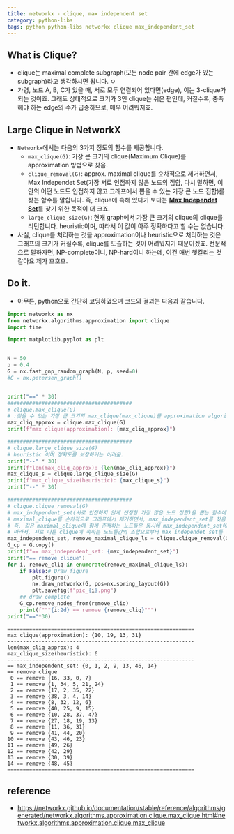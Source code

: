 ```yaml
---
title: networkx - clique, max independent set
category: python-libs
tags: python python-libs networkx clique max_independent_set
---
```


## What is Clique?

- clique는 maximal complete subgraph(모든 node pair 간에 edge가 있는 subgraph)라고 생각하시면 됩니다. ㅇ
- 가령, 노드 A, B, C가 있을 때, 서로 모두 연결되어 있다면(edge), 이는 3-clique가 되는 것이죠. 그래도 상대적으로 크기가 3인 clique는 쉬운 편인데, 커질수록, 충족해야 하는 edge의 수가 급증하므로, 매우 어려워지죠. 

## Large Clique in NetworkX

- `Networkx`에서는 다음의 3가지 정도의 함수를 제공합니다.
    - `max_clique(G)`: 가장 큰 크기의 clique(Maximum Clique)를 approximation 방법으로 찾음. 
    - `clique_removal(G)`: approx. maximal clique를 순차적으로 제거하면서, Max Independet Set(가장 서로 인접하지 않은 노드의 집합, 다시 말하면, 이 안의 어떤 노드도 인접하지 않고 그래프에서 뽑을 수 있는 가장 큰 노드 집합)를 찾는 함수를 말합니다. 즉, clique에 속해 있다기 보다는 [**Max Independet Set**](https://en.wikipedia.org/wiki/Independent_set_(graph_theory))를 찾기 위한 목적이 더 크죠.
    - `large_clique_size(G)`: 현재 graph에서 가장 큰 크기의 clique의 clique를 리턴합니다. heuristic이며, 따라서 이 값이 아주 정확하다고 할 수는 없습니다. 
- 사실, clique를 처리하는 것을 approximation이나 heuristic으로 처리하는 것은 그래프의 크기가 커질수록, clique를 도출하는 것이 어려워지기 때문이겠죠. 전문적으로 말하자면, NP-complete이니, NP-hard이니 하는데, 이건 매번 헷갈리는 것 같아요 제가 호호호.

## Do it. 

- 아무튼, python으로 간단히 코딩하였으며 코드와 결과는 다음과 같습니다. 

```python
import networkx as nx
from networkx.algorithms.approximation import clique
import time

import matplotlib.pyplot as plt


N = 50
p = 0.4
G = nx.fast_gnp_random_graph(N, p, seed=0)
#G = nx.petersen_graph()


print("==" * 30)
########################################
# clique.max_clique(G)
# :찾을 수 있는 가장 큰 크기의 max_clique(max_clique)를 approximation algorithm으로 찾음
max_cliq_approx = clique.max_clique(G)
print(f"max clique(approximation): {max_cliq_approx}")

########################################
# clique.large_clique_size(G)
# heuristic 이며 정확도를 보장하기는 어려움.
print("--" * 30)
print(f"len(max_cliq_approx): {len(max_cliq_approx)}")
max_clique_s = clique.large_clique_size(G)
print(f"max_clique_size(heuristic): {max_clique_s}")
print("--" * 30)

########################################
# clique.clique_removal(G)
# max_independent_set(서로 인접하지 않게 선정한 가장 많은 노드 집합)을 뽑는 함수에 가까움.
# maximal_clique를 순차적으로 그래프에서 제거하면서, max_independent_set를 찾음
# 즉, 같은 maximal_clique에 함께 존재하는 노드들은 동시에 max_independent_set에 속할 수 없음
# 따라서, 서로 다른 clique에 속하는 노드들간의 조합으로부터 max independet set를 뽑아낼 수 있음.
max_independent_set, remove_maximal_clique_ls = clique.clique_removal(G)
G_cp = G.copy()
print(f"== max_independent_set: {max_independent_set}")
print("== remove clique")
for i, remove_cliq in enumerate(remove_maximal_clique_ls):
    if False:# Draw figure
        plt.figure()
        nx.draw_networkx(G, pos=nx.spring_layout(G))
        plt.savefig(f"pic_{i}.png")
    ## draw complete
    G_cp.remove_nodes_from(remove_cliq)
    print(f"""{i:2d} == remove {remove_cliq}""")
print("=="*30)
```

```
============================================================
max clique(approximation): {10, 19, 13, 31}
------------------------------------------------------------
len(max_cliq_approx): 4
max_clique_size(heuristic): 6
------------------------------------------------------------
== max_independent_set: {0, 1, 2, 9, 13, 46, 14}
== remove clique
 0 == remove {16, 33, 0, 7}
 1 == remove {1, 34, 5, 21, 24}
 2 == remove {17, 2, 35, 22}
 3 == remove {38, 3, 4, 14}
 4 == remove {8, 32, 12, 6}
 5 == remove {40, 25, 9, 15}
 6 == remove {10, 28, 37, 47}
 7 == remove {27, 18, 19, 13}
 8 == remove {11, 36, 31}
 9 == remove {41, 44, 20}
10 == remove {43, 46, 23}
11 == remove {49, 26}
12 == remove {42, 29}
13 == remove {30, 39}
14 == remove {48, 45}
============================================================
```


## reference

- <https://networkx.github.io/documentation/stable/reference/algorithms/generated/networkx.algorithms.approximation.clique.max_clique.html#networkx.algorithms.approximation.clique.max_clique>